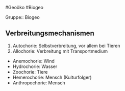 #Geoöko #Biogeo

Gruppe:: Biogeo

## Verbreitungsmechanismen

1. Autochorie: Selbstverbreitung, vor allem bei Tieren
2. Allochorie: Verbreitung mit Transportmedium
- Anemochorie: Wind
- Hydrochorie: Wasser
- Zoochorie: Tiere
- Hemerochorie: Mensch (Kulturfolger)
- Anthropochorie: Mensch

